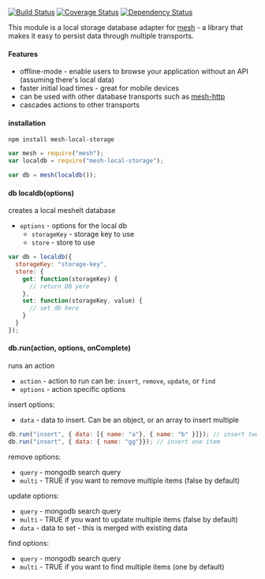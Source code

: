 [![Build Status](https://travis-ci.org/mojo-js/mesh-local-storage.svg)](https://travis-ci.org/mojo-js/mesh-local-storage) [![Coverage Status](https://coveralls.io/repos/mojo-js/mesh-local-storage/badge.svg?branch=master)](https://coveralls.io/r/mojo-js/mesh-local-storage?branch=master) [![Dependency Status](https://david-dm.org/mojo-js/mesh-local-storage.svg)](https://david-dm.org/mojo-js/mesh-local-storage)

This module is a local storage database adapter for [mesh](https://github.com/mojo-js/mesh.js) - a library that makes it easy to persist data through multiple transports.

#### Features

- offline-mode - enable users to browse your application without an API (assuming there's local data)
- faster initial load times - great for mobile devices
- can be used with other database transports such as [mesh-http](https://github.com/mojo-js/mesh-http)
- cascades actions to other transports


#### installation

```
npm install mesh-local-storage
```

```javascript
var mesh = require("mesh");
var localdb = require("mesh-local-storage");

var db = mesh(localdb());
```

#### db localdb(options)

creates a local meshelt database

- `options` - options for the local db
  - `storageKey` - storage key to use
  - `store` - store to use

```javascript
var db = localdb({
  storageKey: "storage-key",
  store: {
    get: function(storageKey) {
      // return DB yere
    },
    set: function(storageKey, value) {
      // set db here
    }
  }
});
```

#### db.run(action, options, onComplete)

runs an action

- `action` - action to run can be: `insert`, `remove`, `update`, or `find`
- `options` - action specific options

insert options:

- `data` - data to insert. Can be an object, or an array to insert multiple

```javascript
db.run("insert", { data: [{ name: "a"}, { name: "b" }]}); // insert two items
db.run("insert", { data: { name: "gg"}}); // insert one item
```

remove options:

- `query` - mongodb search query
- `multi` - TRUE if you want to remove multiple items (false by default)

update options:

- `query` - mongodb search query
- `multi` - TRUE if you want to update multiple items (false by default)
- `data` - data to set - this is merged with existing data

find options:

- `query` - mongodb search query
- `multi` - TRUE if you want to find multiple items (one by default)
